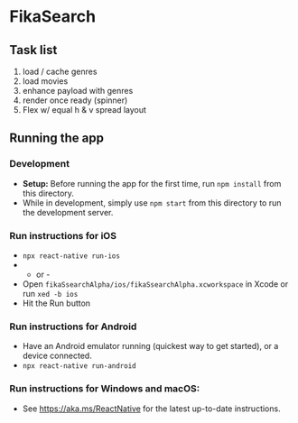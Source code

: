 # FikaSearch

## Task list

  1. load / cache genres
  2. load movies
  3. enhance payload with genres
  4. render once ready (spinner)
  5. Flex w/ equal h & v spread layout

## Running the app

### Development

* **Setup:** Before running the app for the first time, run `npm install` from this directory.
* While in development, simply use `npm start` from this directory to run the development server.

### Run instructions for iOS

* `npx react-native run-ios`
* - or -
* Open `fikaSsearchAlpha/ios/fikaSsearchAlpha.xcworkspace` in Xcode or run `xed -b ios`
* Hit the Run button

### Run instructions for Android

* Have an Android emulator running (quickest way to get started), or a device connected.
* `npx react-native run-android`

### Run instructions for Windows and macOS:

* See https://aka.ms/ReactNative for the latest up-to-date instructions.